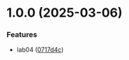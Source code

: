 # 1.0.0 (2025-03-06)


### Features

* lab04 ([0717d4c](https://github.com/AlexandraBashiyants/git-extended/commit/0717d4c144ed8c074786b32c6849e91596eececa))



